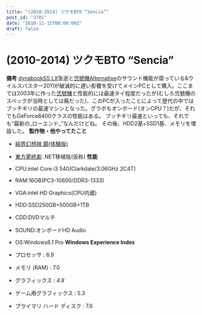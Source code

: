 ```yaml
---
title: "(2010-2014) ツクモBTO “Sencia”"
post_id: "3701"
date: "2010-11-15T00:00:00Z"
draft: false
---
```


# (2010-2014) ツクモBTO “Sencia”

**備考** [dynabookSS LX](/palx190dr)急逝と[弐號機Alternative](/homebuilt-4)のサウンド機能が腐っている&ウイルスバスター2011が破滅的に遅い影響を受けてメインPCとして購入。ここまでは2003年に作った[弐號機](/homebuilt-3)と性能的には最速タイ程度だったが(むしろ弐號機のスペックが当時としては廃だった)、このPCが入ったことによって歴代の中ではブッチギリの最速マシンとなった。グラボもオンボード(オンCPU？)だが、それでもGeForce8400クラスの性能はある。 ブッチギリ最速といっても、それでも“最新の_ローエンド_”なんだけどね。 その後、HDD2基+SSD1基、メモリを増設した。 **製作物・他やってたこと**

  * [結界幻想禄 鏡(体験版)](http://kagaminer.in/)
  * [東方夢終劇](/!/thC/) .NET移植版(仮称)
**性能**

  * CPU:intel Core i3 540(Clarkdale/3.06GHz 2C4T)
  * RAM:16GB(PC3-10600/DDR3-1333)
  * VGA:intel HD Graphics(CPU内蔵)
  * HDD:SSD250GB+500GB+1TB
  * CDD:DVDマルチ
  * SOUND:オンボードHD Audio
  * OS:Windows8.1 Pro
**Windows Experience Index**

  * プロセッサ : 6.9
  * メモリ (RAM) : 7.0
  * グラフィックス : _4.8_
  * ゲーム用グラフィックス : 5.3
  * プライマリ ハード ディスク : 7.6

